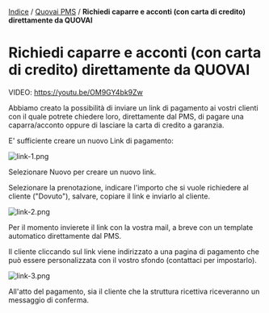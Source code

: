 [Indice](index.html) / [Quovai PMS](quovai-pms-it.md) / **Richiedi caparre e acconti (con carta di credito) direttamente da QUOVAI**

# Richiedi caparre e acconti (con carta di credito) direttamente da QUOVAI

VIDEO: https://youtu.be/OM9GY4bk9Zw


Abbiamo creato la possibilità di inviare un link di pagamento ai vostri clienti con il quale potrete chiedere loro, direttamente dal PMS, di pagare una caparra/acconto oppure di lasciare la carta di credito a garanzia.

E' sufficiente creare un nuovo Link di pagamento:

 ![link-1.png](https://quovai.zendesk.com/hc/article_attachments/360005494057/link-1.png)

Selezionare Nuovo per creare un nuovo link.

Selezionare la prenotazione, indicare l'importo che si vuole richiedere al cliente ("Dovuto"), salvare, copiare il link e inviarlo al cliente.

 ![link-2.png](https://quovai.zendesk.com/hc/article_attachments/360005494077/link-2.png)

Per il momento invierete il link con la vostra mail, a breve con un template automatico direttamente dal PMS.

Il cliente cliccando sul link viene indirizzato a una pagina di pagamento che può essere personalizzata con il vostro sfondo (contattaci per impostarlo).

![link-3.png](https://quovai.zendesk.com/hc/article_attachments/360005494097/link-3.png)

All'atto del pagamento, sia il cliente che la struttura ricettiva riceveranno un messaggio di conferma.